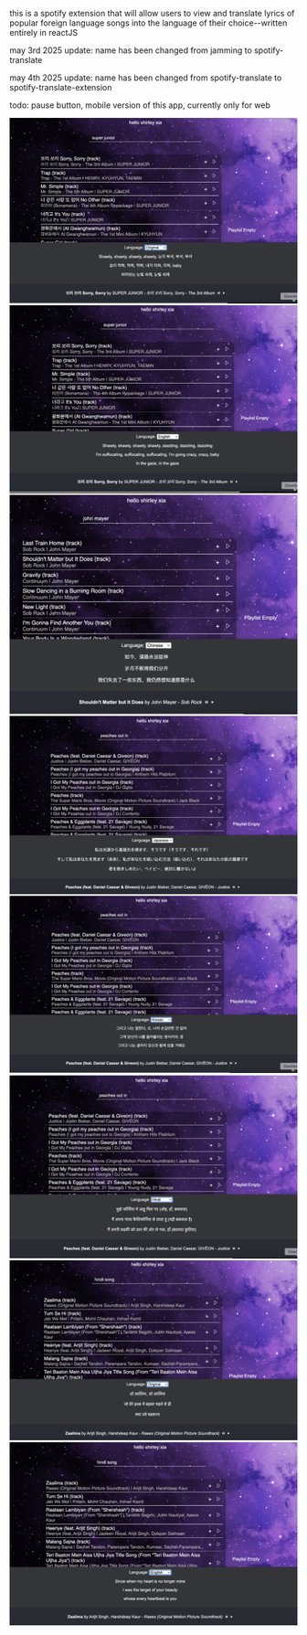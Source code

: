 this is a spotify extension that will allow users to view and translate lyrics of popular foreign language songs into the language of their choice--written entirely in reactJS

may 3rd 2025 update: name has been changed from jamming to spotify-translate

may 4th 2025 update: name has been changed from spotify-translate to spotify-translate-extension

todo: pause button, mobile version of this app, currently only for web

![Screenshot](screenshots/Screenshot0.png)
![Screenshot](screenshots/Screenshot1.png)
![Screenshot](screenshots/Screenshot2.png)
![Screenshot](screenshots/Screenshot3.png)
![Screenshot](screenshots/Screenshot4.png)
![Screenshot](screenshots/Screenshot5.png)
![Screenshot](screenshots/Screenshot6.png)
![Screenshot](screenshots/Screenshot7.png)
